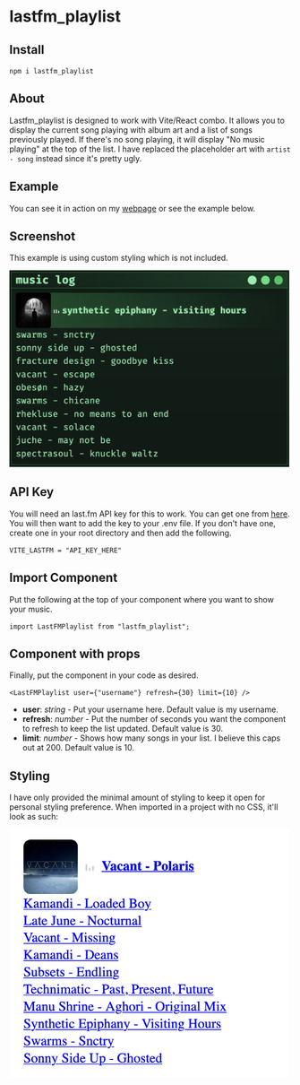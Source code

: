 # lastfm_playlist

## Install

```
npm i lastfm_playlist
```

## About

Lastfm_playlist is designed to work with Vite/React combo. It allows you to display the current song playing with album art and a list of songs previously played. If there's no song playing, it will display "No music playing" at the top of the list. I have replaced the placeholder art with `artist - song` instead since it's pretty ugly.

## Example

You can see it in action on my [webpage](https://vagabond.sh) or see the example below.

## Screenshot

This example is using custom styling which is not included.

<img src="./example.png" width="500px" alt="styled example"/>

## API Key

You will need an last.fm API key for this to work. You can get one from [here](https://www.last.fm/api/account/create).
You will then want to add the key to your .env file. If you don't have one, create one in your root directory and then add the following.

```
VITE_LASTFM = "API_KEY_HERE"
```

## Import Component

Put the following at the top of your component where you want to show your music.

```tsx
import LastFMPlaylist from "lastfm_playlist";
```

## Component with props

Finally, put the component in your code as desired.

```tsx
<LastFMPlaylist user={"username"} refresh={30} limit={10} />
```

- **user**: _string_ - Put your username here. Default value is my username.
- **refresh**: _number_ - Put the number of seconds you want the component to refresh to keep the list updated. Default value is 30.
- **limit**: _number_ - Shows how many songs in your list. I believe this caps out at 200. Default value is 10.

## Styling

I have only provided the minimal amount of styling to keep it open for personal styling preference. When imported in a project with no CSS, it'll look as such:

<img src="./example_nostyle.png" width="500px" alt="unstyled example"/>
